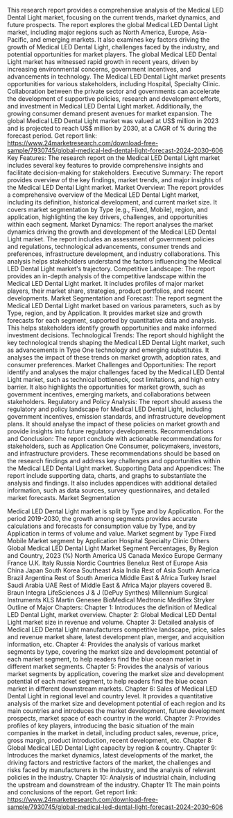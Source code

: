 This research report provides a comprehensive analysis of the Medical LED Dental Light market, focusing on the current trends, market dynamics, and future prospects. The report explores the global Medical LED Dental Light market, including major regions such as North America, Europe, Asia-Pacific, and emerging markets. It also examines key factors driving the growth of Medical LED Dental Light, challenges faced by the industry, and potential opportunities for market players.
The global Medical LED Dental Light market has witnessed rapid growth in recent years, driven by increasing environmental concerns, government incentives, and advancements in technology. The Medical LED Dental Light market presents opportunities for various stakeholders, including Hospital, Specialty Clinic. Collaboration between the private sector and governments can accelerate the development of supportive policies, research and development efforts, and investment in Medical LED Dental Light market. Additionally, the growing consumer demand present avenues for market expansion.
The global Medical LED Dental Light market was valued at US$ million in 2023 and is projected to reach US$ million by 2030, at a CAGR of % during the forecast period.
Get report link: https://www.24marketresearch.com/download-free-sample/7930745/global-medical-led-dental-light-forecast-2024-2030-606 
Key Features:
The research report on the Medical LED Dental Light market includes several key features to provide comprehensive insights and facilitate decision-making for stakeholders.
Executive Summary: The report provides overview of the key findings, market trends, and major insights of the Medical LED Dental Light market.
Market Overview: The report provides a comprehensive overview of the Medical LED Dental Light market, including its definition, historical development, and current market size. It covers market segmentation by Type (e.g., Fixed, Mobile), region, and application, highlighting the key drivers, challenges, and opportunities within each segment.
Market Dynamics: The report analyses the market dynamics driving the growth and development of the Medical LED Dental Light market. The report includes an assessment of government policies and regulations, technological advancements, consumer trends and preferences, infrastructure development, and industry collaborations. This analysis helps stakeholders understand the factors influencing the Medical LED Dental Light market's trajectory.
Competitive Landscape: The report provides an in-depth analysis of the competitive landscape within the Medical LED Dental Light market. It includes profiles of major market players, their market share, strategies, product portfolios, and recent developments.
Market Segmentation and Forecast: The report segment the Medical LED Dental Light market based on various parameters, such as by Type, region, and by Application. It provides market size and growth forecasts for each segment, supported by quantitative data and analysis. This helps stakeholders identify growth opportunities and make informed investment decisions.
Technological Trends: The report should highlight the key technological trends shaping the Medical LED Dental Light market, such as advancements in Type One technology and emerging substitutes. It analyses the impact of these trends on market growth, adoption rates, and consumer preferences.
Market Challenges and Opportunities: The report identify and analyses the major challenges faced by the Medical LED Dental Light market, such as technical bottleneck, cost limitations, and high entry barrier. It also highlights the opportunities for market growth, such as government incentives, emerging markets, and collaborations between stakeholders.
Regulatory and Policy Analysis: The report should assess the regulatory and policy landscape for Medical LED Dental Light, including government incentives, emission standards, and infrastructure development plans. It should analyse the impact of these policies on market growth and provide insights into future regulatory developments.
Recommendations and Conclusion: The report conclude with actionable recommendations for stakeholders, such as Application One Consumer, policymakers, investors, and infrastructure providers. These recommendations should be based on the research findings and address key challenges and opportunities within the Medical LED Dental Light market.
Supporting Data and Appendices: The report include supporting data, charts, and graphs to substantiate the analysis and findings. It also includes appendices with additional detailed information, such as data sources, survey questionnaires, and detailed market forecasts.
Market Segmentation

Medical LED Dental Light market is split by Type and by Application. For the period 2019-2030, the growth among segments provides accurate calculations and forecasts for consumption value by Type, and by Application in terms of volume and value.
Market segment by Type
Fixed
Mobile
Market segment by Application
Hospital
Specialty Clinic
Others
Global Medical LED Dental Light Market Segment Percentages, By Region and Country, 2023 (%)
North America
US
Canada
Mexico
Europe
Germany
France
U.K.
Italy
Russia
Nordic Countries
Benelux
Rest of Europe
Asia
China
Japan
South Korea
Southeast Asia
India
Rest of Asia
South America
Brazil
Argentina
Rest of South America
Middle East & Africa
Turkey
Israel
Saudi Arabia
UAE
Rest of Middle East & Africa
Major players covered
B. Braun
Integra LifeSciences
J & J (DePuy Synthes)
Millennium Surgical Instruments
KLS Martin
Genesee BioMedical
Medtronic
Mediflex
Stryker
Outline of Major Chapters:
Chapter 1: Introduces the definition of Medical LED Dental Light, market overview.
Chapter 2: Global Medical LED Dental Light market size in revenue and volume.
Chapter 3: Detailed analysis of Medical LED Dental Light manufacturers competitive landscape, price, sales and revenue market share, latest development plan, merger, and acquisition information, etc.
Chapter 4: Provides the analysis of various market segments by type, covering the market size and development potential of each market segment, to help readers find the blue ocean market in different market segments.
Chapter 5: Provides the analysis of various market segments by application, covering the market size and development potential of each market segment, to help readers find the blue ocean market in different downstream markets.
Chapter 6: Sales of Medical LED Dental Light in regional level and country level. It provides a quantitative analysis of the market size and development potential of each region and its main countries and introduces the market development, future development prospects, market space of each country in the world.
Chapter 7: Provides profiles of key players, introducing the basic situation of the main companies in the market in detail, including product sales, revenue, price, gross margin, product introduction, recent development, etc.
Chapter 8: Global Medical LED Dental Light capacity by region & country.
Chapter 9: Introduces the market dynamics, latest developments of the market, the driving factors and restrictive factors of the market, the challenges and risks faced by manufacturers in the industry, and the analysis of relevant policies in the industry.
Chapter 10: Analysis of industrial chain, including the upstream and downstream of the industry.
Chapter 11: The main points and conclusions of the report.
Get report link: https://www.24marketresearch.com/download-free-sample/7930745/global-medical-led-dental-light-forecast-2024-2030-606 
